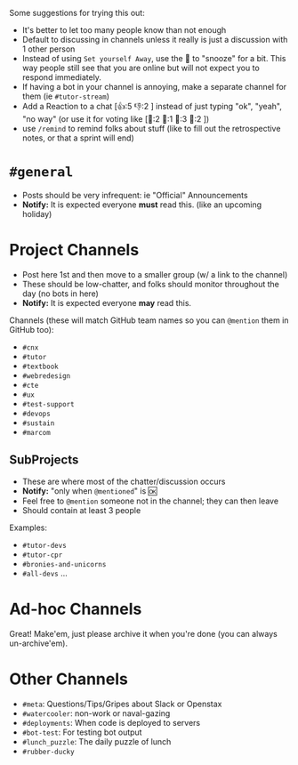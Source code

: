 Some suggestions for trying this out:

- It's better to let too many people know than not enough
- Default to discussing in channels unless it really is just a discussion with 1 other person
- Instead of using `Set yourself Away`, use the :bell: to "snooze" for a bit. This way people still see that you are online but will not expect you to respond immediately.
- If having a bot in your channel is annoying, make a separate channel for them (ie `#tutor-stream`)
- Add a Reaction to a chat [:thumbsup::5 :thumbsdown::2 ] instead of just typing "ok", "yeah", "no way" (or use it for voting like [:hamburger::2 :pizza::1 :ramen::3 :fried_shrimp::2 ])
- use `/remind` to remind folks about stuff (like to fill out the retrospective notes, or that a sprint will end)


# `#general`

- Posts should be very infrequent: ie "Official" Announcements
- **Notify:** It is expected everyone **must** read this. (like an upcoming holiday)

# Project Channels

- Post here 1st and then move to a smaller group (w/ a link to the channel)
- These should be low-chatter, and folks should monitor throughout the day (no bots in here)
- **Notify:** It is expected everyone **may** read this.

Channels (these will match GitHub team names so you can `@mention` them in GitHub too):

- `#cnx`
- `#tutor`
- `#textbook`
- `#webredesign`
- `#cte`
- `#ux`
- `#test-support`
- `#devops`
- `#sustain`
- `#marcom`

## SubProjects

- These are where most of the chatter/discussion occurs
- **Notify:** "only when `@mentioned`" is :ok:
- Feel free to `@mention` someone not in the channel; they can then leave
- Should contain at least 3 people

Examples:

- `#tutor-devs`
- `#tutor-cpr`
- `#bronies-and-unicorns`
- `#all-devs`
...


# Ad-hoc Channels

Great! Make'em, just please archive it when you're done (you can always un-archive'em).


# Other Channels

- `#meta`: Questions/Tips/Gripes about Slack or Openstax
- `#watercooler`: non-work or naval-gazing
- `#deployments`: When code is deployed to servers
- `#bot-test`: For testing bot output
- `#lunch_puzzle`: The daily puzzle of lunch
- `#rubber-ducky`
